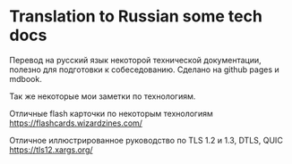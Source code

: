 # Translation to Russian some tech docs

Перевод на русский язык некоторой технической документации, полезно для подготовки к собеседованию.
Сделано на github pages и mdbook.

Так же некоторые мои заметки по технологиям.

Отличные flash карточки по некоторым технологиям
https://flashcards.wizardzines.com/

Отличное иллюстрированное руководство по TLS 1.2 и 1.3, DTLS, QUIC
https://tls12.xargs.org/
 